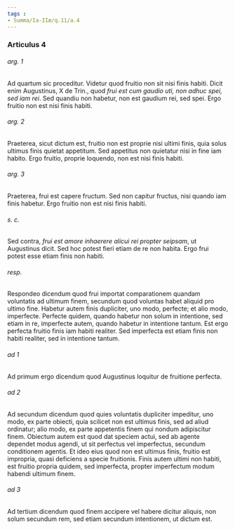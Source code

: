 ```yaml
---
tags : 
- Summa/Ia-IIæ/q.11/a.4
---
```


### Articulus 4

###### arg. 1
Ad quartum sic proceditur. Videtur quod fruitio non sit nisi finis habiti. Dicit enim Augustinus, X de Trin., quod *frui est cum gaudio uti, non adhuc spei, sed iam rei*. Sed quandiu non habetur, non est gaudium rei, sed spei. Ergo fruitio non est nisi finis habiti.

###### arg. 2
Praeterea, sicut dictum est, fruitio non est proprie nisi ultimi finis, quia solus ultimus finis quietat appetitum. Sed appetitus non quietatur nisi in fine iam habito. Ergo fruitio, proprie loquendo, non est nisi finis habiti.

###### arg. 3
Praeterea, frui est capere fructum. Sed non capitur fructus, nisi quando iam finis habetur. Ergo fruitio non est nisi finis habiti.

###### s. c.
Sed contra, *frui est amore inhaerere alicui rei propter seipsam*, ut Augustinus dicit. Sed hoc potest fieri etiam de re non habita. Ergo frui potest esse etiam finis non habiti.

###### resp.
Respondeo dicendum quod frui importat comparationem quandam voluntatis ad ultimum finem, secundum quod voluntas habet aliquid pro ultimo fine. Habetur autem finis dupliciter, uno modo, perfecte; et alio modo, imperfecte. Perfecte quidem, quando habetur non solum in intentione, sed etiam in re, imperfecte autem, quando habetur in intentione tantum. Est ergo perfecta fruitio finis iam habiti realiter. Sed imperfecta est etiam finis non habiti realiter, sed in intentione tantum.

###### ad 1
Ad primum ergo dicendum quod Augustinus loquitur de fruitione perfecta.

###### ad 2
Ad secundum dicendum quod quies voluntatis dupliciter impeditur, uno modo, ex parte obiecti, quia scilicet non est ultimus finis, sed ad aliud ordinatur; alio modo, ex parte appetentis finem qui nondum adipiscitur finem. Obiectum autem est quod dat speciem actui, sed ab agente dependet modus agendi, ut sit perfectus vel imperfectus, secundum conditionem agentis. Et ideo eius quod non est ultimus finis, fruitio est impropria, quasi deficiens a specie fruitionis. Finis autem ultimi non habiti, est fruitio propria quidem, sed imperfecta, propter imperfectum modum habendi ultimum finem.

###### ad 3
Ad tertium dicendum quod finem accipere vel habere dicitur aliquis, non solum secundum rem, sed etiam secundum intentionem, ut dictum est.

